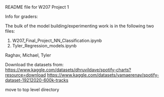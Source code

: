 README file for W207 Project 1

Info for graders:

The bulk of the model building/experimenting work is in the following two files:
1) W207_Final_Project_NN_Classification.ipynb
2) Tyler_Regression_models.ipynb


Raghav, Michael, Tyler

Download the datasets from:
https://www.kaggle.com/datasets/dhruvildave/spotify-charts?resource=download
https://www.kaggle.com/datasets/yamaerenay/spotify-dataset-19212020-600k-tracks

move to top level directory

